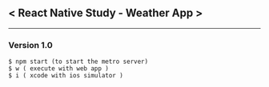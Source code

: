 ## < React Native Study - Weather App >

---

### Version 1.0

```JS
$ npm start (to start the metro server)
$ w ( execute with web app )
$ i ( xcode with ios simulator )
```
